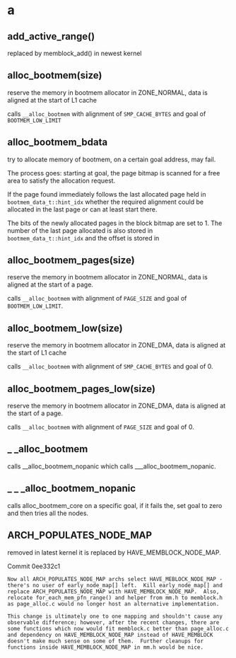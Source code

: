 # a

## add_active_range()
replaced by memblock_add() in newest kernel


## alloc_bootmem(size)
reserve the memory in bootmem allocator in ZONE_NORMAL, data is aligned at the start of L1 cache

calls `__alloc_bootmem` with alignment of `SMP_CACHE_BYTES` and goal of `BOOTMEM_LOW_LIMIT`

## alloc_bootmem_bdata
try to allocate memory of bootmem,  on a certain goal address, may fail.

The process goes:
starting at goal, the page bitmap is scanned for a free area to satisfy the allocation request.

If the page found immediately follows the last allocated page held in `bootmem_data_t::hint_idx` whether the required alignment could be allocated in the last page or can at least start there.

The bits of the newly allocated pages in the block bitmap are set to 1. The number of the last page allocated is also stored in `bootmem_data_t::hint_idx` and the offset is stored in 

## alloc_bootmem_pages(size)
reserve the memory in bootmem allocator in ZONE_NORMAL, data is aligned at the start of a page.

calls `__alloc_bootmem` with alignment of `PAGE_SIZE` and goal of `BOOTMEM_LOW_LIMIT`.


## alloc_bootmem_low(size)
reserve the memory in bootmem allocator in ZONE_DMA, data is aligned at the start of L1 cache

calls `__alloc_bootmem` with alignment of `SMP_CACHE_BYTES` and goal of 0.


## alloc_bootmem_pages_low(size)
reserve the memory in bootmem allocator in ZONE_DMA, data is aligned at the start of a page.

calls `__alloc_bootmem` with alignment of `PAGE_SIZE` and goal of 0.

## _ _alloc_bootmem
calls __alloc_bootmem_nopanic which calls ___alloc_bootmem_nopanic.

## _ _ _alloc_bootmem_nopanic
calls alloc_bootmem_core on a specific goal, if it fails the, set goal to zero and then tries all the nodes.

## ARCH_POPULATES_NODE_MAP
removed in latest kernel 
it is replaced by HAVE_MEMBLOCK_NODE_MAP.

Commit 0ee332c1 
```
Now all ARCH_POPULATES_NODE_MAP archs select HAVE_MEBLOCK_NODE_MAP -
there's no user of early_node_map[] left.  Kill early_node_map[] and
replace ARCH_POPULATES_NODE_MAP with HAVE_MEMBLOCK_NODE_MAP.  Also,
relocate for_each_mem_pfn_range() and helper from mm.h to memblock.h
as page_alloc.c would no longer host an alternative implementation.

This change is ultimately one to one mapping and shouldn't cause any
observable difference; however, after the recent changes, there are
some functions which now would fit memblock.c better than page_alloc.c
and dependency on HAVE_MEMBLOCK_NODE_MAP instead of HAVE_MEMBLOCK
doesn't make much sense on some of them.  Further cleanups for
functions inside HAVE_MEMBLOCK_NODE_MAP in mm.h would be nice.
```